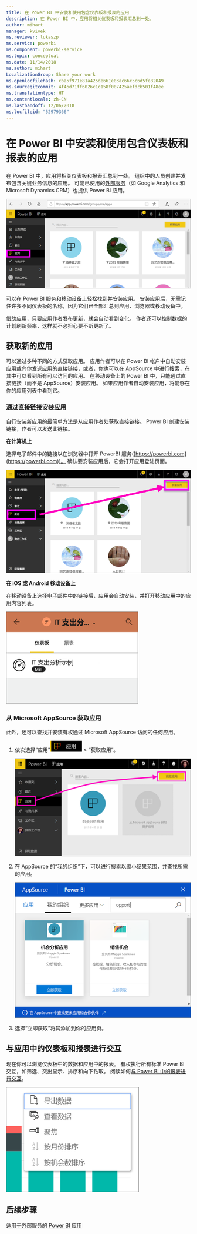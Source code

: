 ```yaml
---
title: 在 Power BI 中安装和使用包含仪表板和报表的应用
description: 在 Power BI 中，应用将相关仪表板和报表汇总到一处。
author: mihart
manager: kvivek
ms.reviewer: lukaszp
ms.service: powerbi
ms.component: powerbi-service
ms.topic: conceptual
ms.date: 11/14/2018
ms.author: mihart
LocalizationGroup: Share your work
ms.openlocfilehash: cba5f971e81a425de661e03ac66c5c6d5fe82049
ms.sourcegitcommit: 4f46d71ff6026c1c158f007425aefdcb501f48ee
ms.translationtype: HT
ms.contentlocale: zh-CN
ms.lasthandoff: 12/06/2018
ms.locfileid: "52979366"
---
```

# <a name="install-and-use-apps-with-dashboards-and-reports-in-power-bi"></a>在 Power BI 中安装和使用包含仪表板和报表的应用
在 Power BI 中，应用将相关仪表板和报表汇总到一处。 组织中的人员创建并发布包含关键业务信息的应用。 可能已使用的[外部服务](../service-connect-to-services.md)（如 Google Analytics 和 Microsoft Dynamics CRM）也提供 Power BI 应用。 

![Power BI 中的“应用”](./media/end-user-apps/power-bi-apps-navbar.png)

可以在 Power BI 服务和移动设备上轻松找到并安装应用。 安装应用后，无需记住许多不同仪表板的名称，因为它们已全部汇总到应用、浏览器或移动设备中。

借助应用，只要应用作者发布更新，就会自动看到变化。 作者还可以控制数据的计划刷新频率，这样就不必担心要不断更新了。 

## <a name="get-a-new-app"></a>获取新的应用
可以通过多种不同的方式获取应用。 应用作者可以在 Power BI 帐户中自动安装应用或向你发送应用的直接链接，或者，你也可以在 AppSource 中进行搜索，在其中可以看到所有可以访问的应用。 在移动设备上的 Power BI 中，只能通过直接链接（而不是 AppSource）安装应用。 如果应用作者自动安装应用，将能够在你的应用列表中看到它。

### <a name="install-an-app-from-a-direct-link"></a>通过直接链接安装应用
自行安装新应用的最简单方法是从应用作者处获取直接链接。 Power BI 创建安装链接，作者可以发送此链接。

**在计算机上** 

选择电子邮件中的链接以在浏览器中打开 PowerBI 服务([https://powerbi.com](https://powerbi.com))。 确认要安装应用后，它会打开应用登陆页面。

![Power BI 服务中的应用登录页](./media/end-user-apps/power-bi-get-app.png)

**在 iOS 或 Android 移动设备上** 

在移动设备上选择电子邮件中的链接后，应用会自动安装，并打开移动应用中的应用内容列表。 

![移动设备上的应用内容列表](./media/end-user-apps/power-bi-app-index-it-spend-360.png)

### <a name="get-the-app-from-microsoft-appsource"></a>从 Microsoft AppSource 获取应用
此外，还可以查找并安装有权通过 Microsoft AppSource 访问的任何应用。 

1. 依次选择“应用”![左侧导航窗格中的“应用”](./media/end-user-apps/power-bi-apps-bar.png) > “获取应用”。 
   
     ![“获取应用”图标](./media/end-user-apps/power-bi-service-apps-get-apps-oppty.png)
2. 在 AppSource 的“我的组织”下，可以进行搜索以缩小结果范围，并查找所需的应用。
   
     ![AppSource 中的“我的组织”下](./media/end-user-apps/power-bi-appsource-my-org.png)
3. 选择“立即获取”将其添加到你的应用页。 

## <a name="interact-with-the-dashboards-and-reports-in-the-app"></a>与应用中的仪表板和报表进行交互
现在你可以浏览仪表板中的数据和应用中的报表。 有权执行所有标准 Power BI 交互，如筛选、突出显示、排序和向下钻取。 阅读如何[与 Power BI 中的报表进行交互](end-user-reading-view.md)。 

![从 Power BI 视觉对象导出数据](./media/end-user-apps/power-bi-service-export-data-visual.png)



## <a name="next-steps"></a>后续步骤
[适用于外部服务的 Power BI 应用](../service-connect-to-services.md)

